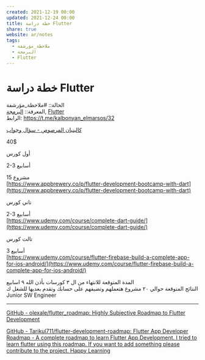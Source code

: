 ```yaml
---  
created: 2021-12-19 00:00  
updated: 2021-12-24 00:00  
title: خطة دراسة Flutter  
share: true  
website: ar/notes  
tags:  
  - ملاحظة_مؤرشفة  
  - البرمجة  
  - Flutter  
---  
```

  
  
  
# خطة دراسة Flutter  
  
الحالة:: #ملاحظة_مؤرشفة  
المعرفة:: [البرمجة](%D8%A7%D9%84%D8%A8%D8%B1%D9%85%D8%AC%D8%A9), [Flutter](Flutter)  
الرابط: https://t.me/kalbonyan_elmarsos/32  
  
[كالبنيان المرصوص - سؤال وجواب](https://t.me/kalbonyan_elmarsos/32)  
  
40$  
  
أول كورس  
  
2-3 أسابيع  
  
15 مشروع  
[https://www.appbrewery.co/p/flutter-development-bootcamp-with-dart](https://www.appbrewery.co/p/flutter-development-bootcamp-with-dart)  
  
تاني كورس  
  
2-3 أسابيع  
[https://www.udemy.com/course/complete-dart-guide/](https://www.udemy.com/course/complete-dart-guide/)  
  
تالت كورس  
  
3 أسابيع  
[https://www.udemy.com/course/flutter-firebase-build-a-complete-app-for-ios-android/](https://www.udemy.com/course/flutter-firebase-build-a-complete-app-for-ios-android/)  
  
المدة المتوقعة للانتهاء من ال ٣ كورسات بأذن الله ٩ اسابيع  
النتائج المتوقعة حوالي ٢٠ مشروع هتعملهم وتضيفهم على حسابك وتقدم بعديها للشغل ك Junior SW Engineer  
  
---  
  
[GitHub - olexale/flutter_roadmap: Highly Subjective Roadmap to Flutter Development](https://github.com/olexale/flutter_roadmap)  
  
[GitHub - Tarikul711/flutter-development-roadmap: Flutter App Developer Roadmap - A complete roadmap to learn Flutter App Development. I tried to learn flutter using this roadmap. If you want to add something please contribute to the project. Happy Learning](https://github.com/Tarikul711/flutter-development-roadmap)  
